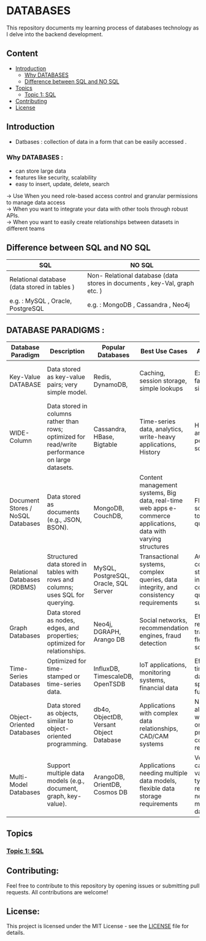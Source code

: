 # DATABASES 
This repository documents my learning process of databases technology as I delve into the backend development.

## Content

- [Introduction](#introduction)
  - [Why DATABASES](#why-databases)
  - [Difference between SQL and NO SQL](#difference-between-sql-and-no-sql)
- [Topics](#topics)
  - [Topic 1: SQL](#topic-1-sql)
- [Contributing](#contributing)
- [License](#license)

## Introduction

- Datbases : collection of data in a form that can be easily accessed .

### Why DATABASES :
- can store large data 
- features like security, scalability
- easy to insert, update, delete, search

-> Use When you need role-based access control and granular permissions to manage data access </br>
-> When you want to integrate your data with other tools through robust APIs. </br>
-> When you want to easily create relationships between datasets in different teams

## Difference between SQL and NO SQL

| SQL | NO SQL |
| --- | --- |
| Relational database (data stored in tables ) | Non- Relational database (data stores in documents , key-Val, graph etc. ) |
| e.g.  : MySQL , Oracle, PostgreSQL | e.g. : MongoDB , Cassandra , Neo4j  |

## DATABASE PARADIGMS : 

| Database Paradigm | Description | Popular Databases | Best Use Cases | Advantages | Disadvantages | Specification |
| --- | --- | --- | --- | --- | --- | --- |
| Key-Value DATABASE | Data stored as key-value pairs; very simple model. | Redis, DynamoDB,  | Caching, session storage, simple lookups | Extremely fast, scalable, simple design | Limited querying capabilities, no complex operations | In-memory (RAM) storage for rapid access |
| WIDE-Column | Data stored in columns rather than rows; optimized for read/write performance on large datasets. | Cassandra, HBase, Bigtable | Time-series data, analytics, write-heavy applications, History | High write and read performance, scalability | Complex setup and management, eventual consistency | Wide-column storage for efficient data retrieval |
| Document Stores / NoSQL Databases  | Data stored as documents (e.g., JSON, BSON). | MongoDB, CouchDB,  | Content management systems, Big data, real-time web apps           e-commerce applications, data with varying structures | Flexible schema, easy to scale, rich queries | Potential for data duplication, eventual consistency | Supports nested documents |
| Relational Databases (RDBMS) | Structured data stored in tables with rows and columns; uses SQL for querying. | MySQL, PostgreSQL, Oracle, SQL Server | Transactional systems, complex queries, data integrity, and consistency requirements | ACID compliance, strong data integrity, complex queries supported | Can be slower with large-scale datasets, less flexible schema | Supports JOIN operations for complex queries |
| Graph Databases | Data stored as nodes, edges, and properties; optimized for relationships. | Neo4j, DGRAPH, Arango DB | Social networks, recommendation engines, fraud detection | Efficient relationship traversal, flexible schema | Can be complex to scale, less suitable for simple data models | Optimized for graph traversal and queries |
| Time-Series Databases | Optimized for time-stamped or time-series data. | InfluxDB, TimescaleDB, OpenTSDB | IoT applications, monitoring systems, financial data | Efficient for time-series data, specialized functions | Limited general-purpose use, less mature ecosystem | Time-series data compression for storage efficiency |
| Object-Oriented Databases | Data stored as objects, similar to object-oriented programming. | db4o, ObjectDB, Versant Object Database | Applications with complex data relationships, CAD/CAM systems | Natural alignment with object-oriented programming, complex data relationships | Limited adoption, can be slower for simple queries | Object persistence with inheritance and polymorphism |
| Multi-Model Databases | Support multiple data models (e.g., document, graph, key-value). | ArangoDB, OrientDB, Cosmos DB | Applications needing multiple data models, flexible data storage requirements | Versatility, can handle various data types, reduces the need for multiple databases | Complexity in design and management, potential performance trade-offs | Supports multiple data models in one database |

## Topics 

### [Topic 1: SQL](./SQL/README.md)


## Contributing: 

Feel free to contribute to this repository by opening issues or submitting pull requests. All contributions are welcome!

## License: 

This project is licensed under the MIT License - see the [LICENSE](../LICENSE.txt) file for details.
